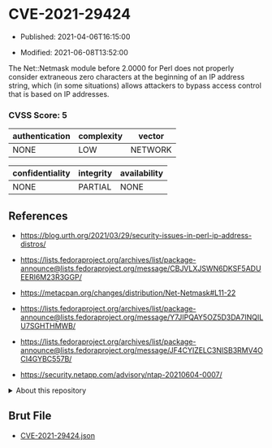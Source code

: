 # CVE-2021-29424

- Published: 2021-04-06T16:15:00

- Modified: 2021-06-08T13:52:00

The Net::Netmask module before 2.0000 for Perl does not properly consider extraneous zero characters at the beginning of an IP address string, which (in some situations) allows attackers to bypass access control that is based on IP addresses.

### CVSS Score: **5**

| authentication | complexity | vector |
| --- | --- | --- |
| NONE | LOW | NETWORK |

| confidentiality | integrity | availability |
| --- | --- | --- |
| NONE | PARTIAL | NONE |

## References

* https://blog.urth.org/2021/03/29/security-issues-in-perl-ip-address-distros/

* https://lists.fedoraproject.org/archives/list/package-announce@lists.fedoraproject.org/message/CBJVLXJSWN6DKSF5ADUEERI6M23R3GGP/

* https://metacpan.org/changes/distribution/Net-Netmask#L11-22

* https://lists.fedoraproject.org/archives/list/package-announce@lists.fedoraproject.org/message/Y7JIPQAY5OZ5D3DA7INQILU7SGHTHMWB/

* https://lists.fedoraproject.org/archives/list/package-announce@lists.fedoraproject.org/message/JF4CYIZELC3NISB3RMV4OCI4GYBC557B/

* https://security.netapp.com/advisory/ntap-20210604-0007/

<details>
<summary>About this repository</summary> 

  This repository is part of the project [Live Hack CVE](https://github.com/Live-Hack-CVE). Main website can be found [www.live-hack.org](https://www.live-hack.org) 
  
  Made by [Sn0wAlice](https://github.com/Sn0wAlice) for the people that care about security and need to have a feed of the latest CVEs. Hope you enjoy it, don't forget to star the repo and follow me on [Twitter](https://twitter.com/Sn0wAlice) and [Github](https://github.com/Sn0wAlice). And that is my [personnal website](https://www.alice-snow.me/)

  - [Home Page](https://github.com/Live-Hack-CVE)
  - [Framework](https://github.com/Live-Hack-CVE/cve-framework)
  - [CVE database](https://github.com/Live-Hack-CVE/full_database)
  - [Changelog](https://github.com/Live-Hack-CVE/Changelog)
</details>

## Brut File

* [CVE-2021-29424.json](https://raw.githubusercontent.com/Live-Hack-CVE/full_database/main/cves/2021/CVE-2021-29424.json)

